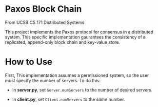 # Paxos Block Chain

From UCSB CS 171 Distributed Systems

This project implements the Paxos protocol for consensus in a distributed system. This specific implementation gaurantees the consistency of a replicated, append-only block chain and key-value store.


# How to Use

First, This implementation assumes a permissioned system, so the user must specify the number of servers. To do this:

* In **server.py**, set `Server.numServers` to the number of desired servers.

* In **client.py**, set `Client.numServers` to the _same_ number.
